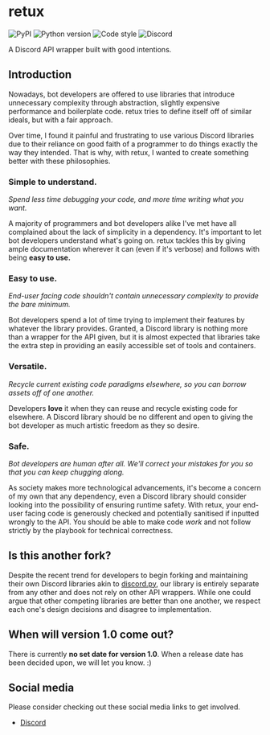 # retux

![PyPI](https://img.shields.io/pypi/v/retux?style=plastic)
![Python version](https://img.shields.io/pypi/pyversions/retux.svg?style=plastic)
![Code style](https://img.shields.io/badge/code%20style-black-black?style=plastic)
![Discord](https://img.shields.io/discord/993549800911941672?style=plastic)

A Discord API wrapper built with good intentions.

## Introduction

Nowadays, bot developers are offered to use libraries that introduce
unnecessary complexity through abstraction, slightly expensive performance
and boilerplate code. retux tries to define itself off of similar ideals,
but with a fair approach.

Over time, I found it painful and frustrating to use various Discord libraries
due to their reliance on good faith of a programmer to do things exactly the 
way they intended. That is why, with retux, I wanted to create something better
with these philosophies.

### Simple to understand.

*Spend less time debugging your code, and more time writing what you want.*

A majority of programmers and bot developers alike I've met have all complained
about the lack of simplicity in a dependency. It's important to let bot developers
understand what's going on. retux tackles this by giving ample documentation wherever
it can (even if it's verbose) and follows with being **easy to use.**

### Easy to use.

*End-user facing code shouldn't contain unnecessary complexity to provide the bare
minimum.*

Bot developers spend a lot of time trying to implement their features by whatever the
library provides. Granted, a Discord library is nothing more than a wrapper for the API
given, but it is almost expected that libraries take the extra step in providing an easily
accessible set of tools and containers.

### Versatile. 

*Recycle current existing code paradigms elsewhere, so you can borrow assets off of one
another.*

Developers **love** it when they can reuse and recycle existing code for elsewhere.
A Discord library should be no different and open to giving the bot developer as much artistic
freedom as they so desire.

### Safe.

*Bot developers are human after all. We'll correct your mistakes for you so that you can keep
chugging along.*

As society makes more technological advancements, it's become a concern of my own that any
dependency, even a Discord library should consider looking into the possibility of ensuring
runtime safety. With retux, your end-user facing code is generously checked and potentially
sanitised if inputted wrongly to the API. You should be able to make code *work* and not 
follow strictly by the playbook for technical correctness.

## Is this another fork?

Despite the recent trend for developers to begin forking and maintaining their own Discord 
libraries akin to [discord.py](https://github.com/Rapptz/discord.py), our library is entirely
separate from any other and does not rely on other API wrappers. While one could argue that
other competing libraries are better than one another, we respect each one's design decisions
and disagree to implementation.

## When will version 1.0 come out?

There is currently **no set date for version 1.0**. When a
release date has been decided upon, we will let you know. :)

## Social media

Please consider checking out these social media links to get involved.

- [Discord](https://dsc.gg/retux)
